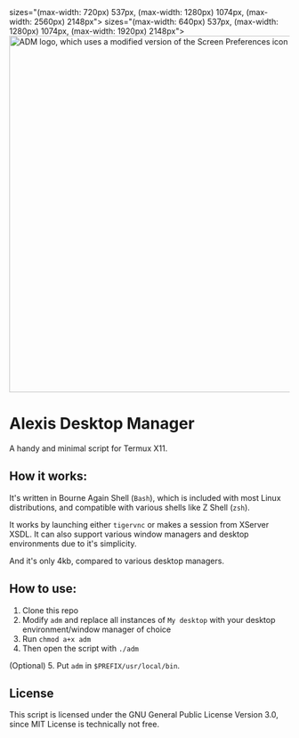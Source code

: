 <picture>
  <source media="(prefers-color-scheme: dark)"
          srcset="
          https://raw.githubusercontent.com/Lucas-mother3/alexis-dm/main/logo/adm_white_320.png, 537w
          https://raw.githubusercontent.com/Lucas-mother3/alexis-dm/main/logo/adm_white_640.png, 1074w,
          https://raw.githubusercontent.com/Lucas-mother3/alexis-dm/main/logo/adm_white.png, 2148w">
          sizes="(max-width: 720px) 537px,
                 (max-width: 1280px) 1074px,
                 (max-width: 2560px) 2148px">
  <source media="(prefers-color-scheme: light)"
          srcset="
          https://raw.githubusercontent.com/Lucas-mother3/alexis-dm/main/logo/adm_black_320.png, 537w
          https://raw.githubusercontent.com/Lucas-mother3/alexis-dm/main/logo/adm_black_640.png, 1074w,
          https://raw.githubusercontent.com/Lucas-mother3/alexis-dm/main/logo/adm_black.png, 2148w">
          sizes="(max-width: 640px) 537px,
                 (max-width: 1280px) 1074px,
                 (max-width: 1920px) 2148px">
  <img alt="ADM logo, which uses a modified version of the Screen Preferences icon from Haiku OS." src="https://raw.githubusercontent.com/Lucas-mother3/alexis-dm/main/logo/adm_icon_black.png" width="640">
</picture>

# Alexis Desktop Manager 
A handy and minimal script for Termux X11.

## How it works:

It's written in Bourne Again Shell (`Bash`), which is included with most Linux distributions, and compatible with various shells like Z Shell (`zsh`). 

It works by launching either `tigervnc` or makes a session from XServer XSDL. It can also support various window managers and desktop environments due to it's simplicity. 

And it's only 4kb, compared to various desktop managers.

## How to use:

1. Clone this repo
2. Modify `adm` and replace all instances of `My desktop` with your desktop environment/window manager of choice
3. Run `chmod a+x adm`
4. Then open the script with `./adm`

(Optional) 5. Put `adm` in `$PREFIX/usr/local/bin`.

## License

This script is licensed under the GNU General Public License Version 3.0, since MIT License is technically not free.
